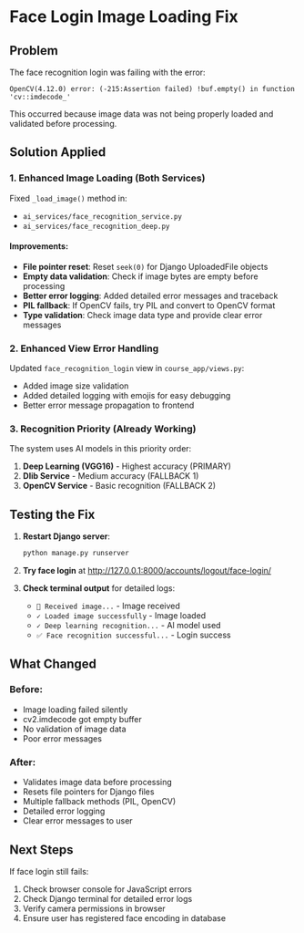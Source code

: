 # Face Login Image Loading Fix

## Problem
The face recognition login was failing with the error:
```
OpenCV(4.12.0) error: (-215:Assertion failed) !buf.empty() in function 'cv::imdecode_'
```

This occurred because image data was not being properly loaded and validated before processing.

## Solution Applied

### 1. Enhanced Image Loading (Both Services)
Fixed `_load_image()` method in:
- `ai_services/face_recognition_service.py`
- `ai_services/face_recognition_deep.py`

#### Improvements:
- **File pointer reset**: Reset `seek(0)` for Django UploadedFile objects
- **Empty data validation**: Check if image bytes are empty before processing
- **Better error logging**: Added detailed error messages and traceback
- **PIL fallback**: If OpenCV fails, try PIL and convert to OpenCV format
- **Type validation**: Check image data type and provide clear error messages

### 2. Enhanced View Error Handling
Updated `face_recognition_login` view in `course_app/views.py`:
- Added image size validation
- Added detailed logging with emojis for easy debugging
- Better error message propagation to frontend

### 3. Recognition Priority (Already Working)
The system uses AI models in this priority order:
1. **Deep Learning (VGG16)** - Highest accuracy (PRIMARY)
2. **Dlib Service** - Medium accuracy (FALLBACK 1)
3. **OpenCV Service** - Basic recognition (FALLBACK 2)

## Testing the Fix

1. **Restart Django server**:
   ```bash
   python manage.py runserver
   ```

2. **Try face login** at http://127.0.0.1:8000/accounts/logout/face-login/

3. **Check terminal output** for detailed logs:
   - `📸 Received image...` - Image received
   - `✓ Loaded image successfully` - Image loaded
   - `✓ Deep learning recognition...` - AI model used
   - `✅ Face recognition successful...` - Login success

## What Changed

### Before:
- Image loading failed silently
- cv2.imdecode got empty buffer
- No validation of image data
- Poor error messages

### After:
- Validates image data before processing
- Resets file pointers for Django files
- Multiple fallback methods (PIL, OpenCV)
- Detailed error logging
- Clear error messages to user

## Next Steps

If face login still fails:
1. Check browser console for JavaScript errors
2. Check Django terminal for detailed error logs
3. Verify camera permissions in browser
4. Ensure user has registered face encoding in database
